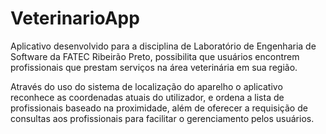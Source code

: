 # VeterinarioApp

Aplicativo desenvolvido para a disciplina de Laboratório de Engenharia de Software da FATEC Ribeirão Preto, 
possibilita que usuários encontrem profissionais que prestam serviços na área veterinária em sua região.

Através do uso do sistema de localização do aparelho o aplicativo reconhece as coordenadas atuais do utilizador, e 
ordena a lista de profissionais baseado na proximidade, além de oferecer a requisição de consultas aos profissionais 
para facilitar o gerenciamento pelos usuários.
